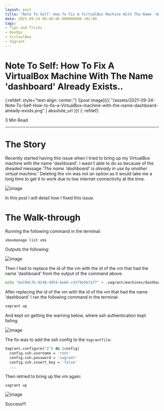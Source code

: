 ```yaml
---
layout: post
title: "Note To Self: How To Fix A VirtualBox Machine With The Name 'dashboard' Already Exists."
date: 2021-09-24 06:48:06.000000000 +02:00
tags:
- Tips and Tricks
- DevOps
- VirtualBox
- Vagrant
---
```


# Note To Self: How To Fix A VirtualBox Machine With The Name 'dashboard' Already Exists..

{:refdef: style="text-align: center;"}
![post image]({{ "/assets/2021-09-24-Note-To-Self-How-to-fix-a-VirtualBox-machine-with-the-name-dashboard-already-exists.png" | absolute_url }})
{: refdef}

3 Min Read

---

# The Story

Recently started having this issue when I tried to bring up my VirtualBox machine with the name 'dashboard'. I wasn't able to do so because of the dreaded message *'The name 'dashboard' is already in use by another virtual machine.'* Deleting the vm was not an option as it would take me a long time to get it to work due to low internet connectivity at the time.

![image](https://user-images.githubusercontent.com/7910856/134775449-8a275323-5f8a-4b5e-8e66-0ed855e8586e.png)

In this post I will detail how I fixed this issue.

# The Walk-through

Running the following command in the terminal:

```bash
vboxmanage list vms
```

Outputs the following:

![image](https://user-images.githubusercontent.com/7910856/134775766-957b9c18-2551-431c-92e4-5b083369fc3c.png)

Then I had to replace the id of the vm with the id of the vm that had the name 'dashboard' from the output of the command above.

```bash
echo "baf04c7b-8248-4954-be66-c4379e5b7af7" > .vagrant/machines/dashboard/virtualbox/id
```

After replacing the id of the vm with the id of the vm that had the name 'dashboard' I ran the following command in the terminal:

```bash
vagrant up
```

And kept on getting the warning below, where ssh authentication kept failing.

![image](https://user-images.githubusercontent.com/7910856/134775936-9dbfd459-8f23-410a-93b9-728b8faf96a4.png)

The fix was to add the ssh config to the `Vagrantfile`:

```bash
Vagrant.configure("2") do |config|
  config.ssh.username = 'root'
  config.ssh.password = 'vagrant'
  config.ssh.insert_key = 'false'
  ...
```

Then retried to bring up the vm again:

```bash
vagrant up
```

![image](https://user-images.githubusercontent.com/7910856/134776318-db5d6ec1-bde3-41e0-9684-1f5071a202b2.png)

Success!!!
